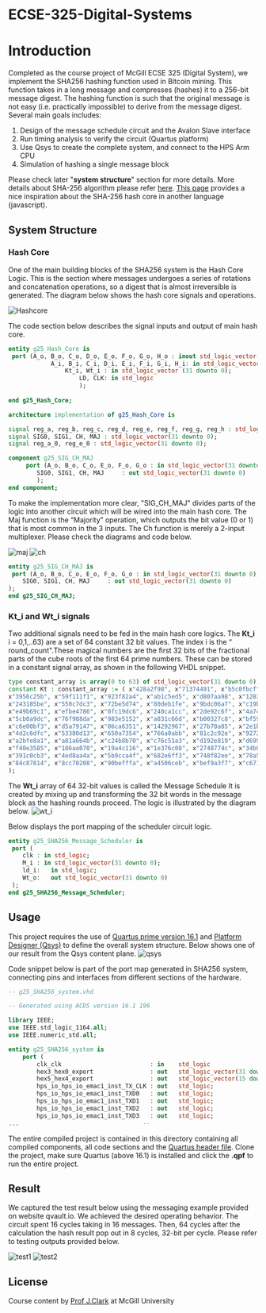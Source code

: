 # ECSE-325-Digital-Systems
# Introduction

Completed as the course project of McGill ECSE 325 (Digital System), we
implement the SHA256 hashing function used in Bitcoin mining. This function
takes in a long message and compresses (hashes) it to a 256-bit message digest.
The hashing function is such that the original message is not easy (i.e. practically
impossible) to derive from the message digest. Several main goals includes:

1. Design of the message schedule circuit and the Avalon Slave interface
2. Run timing analysis to verify the circuit (Quartus platform)
3. Use Qsys to create the complete system, and
connect to the HPS Arm CPU
4. Simulation of hashing a single message block

Please check later "**system structure**" section for more details. More details about SHA-256 algorithm please refer [here](https://nvlpubs.nist.gov/nistpubs/FIPS/NIST.FIPS.180-4.pdf). [This page](https://medium.com/biffures/part-5-hashing-with-sha-256-4c2afc191c40) provides a nice inspiration about the SHA-256 hash core in another language (javascript).


## System Structure

### Hash Core
One of the main building blocks of the SHA256 system is the Hash Core Logic. This is the section where messages undergoes a series of rotations and concatenation operations, so a digest that is almost irreversible is generated. The diagram below shows the hash core signals and operations.


![Hashcore](https://github.com/AntoineWY/ECSE-325-Digital-Systems/blob/main/diagrams/hashcore%20-%20main.PNG)

The code section below describes the signal inputs and output of main hash core.

```vhdl
entity g25_Hash_Core is
 port (A_o, B_o, C_o, D_o, E_o, F_o, G_o, H_o : inout std_logic_vector (31 downto 0); 
			A_i, B_i, C_i, D_i, E_i, F_i, G_i, H_i: in std_logic_vector (31 downto 0);
				Kt_i, Wt_i : in std_logic_vector (31 downto 0);
					LD, CLK: in std_logic
					);
					
end g25_Hash_Core;

architecture implementation of g25_Hash_Core is

signal reg_a, reg_b, reg_c, reg_d, reg_e, reg_f, reg_g, reg_h : std_logic_vector(31 downto 0);
signal SIG0, SIG1, CH, MAJ : std_logic_vector(31 downto 0);
signal reg_a_0, reg_e_0 : std_logic_vector(31 downto 0);

component g25_SIG_CH_MAJ
	 port (A_o, B_o, C_o, E_o, F_o, G_o : in std_logic_vector(31 downto 0);
		SIG0, SIG1, CH, MAJ	    : out std_logic_vector(31 downto 0)
		);
end component;
```

To make the implementation more clear, "SIG_CH_MAJ" divides parts of the logic into another circuit which will be wired into the main hash core. The Maj function is the “Majority” operation, which outputs the bit value (0 or 1) that
is most common in the 3 inputs.
The Ch function is merely a 2-input multiplexer. Please check the diagrams and code below.

![maj](https://github.com/AntoineWY/ECSE-325-Digital-Systems/blob/main/diagrams/hashcore%20-%20maj.PNG)
![ch](https://github.com/AntoineWY/ECSE-325-Digital-Systems/blob/main/diagrams/hashcore%20-%20CH.PNG)

```vhdl
entity g25_SIG_CH_MAJ is
 port (A_o, B_o, C_o, E_o, F_o, G_o : in std_logic_vector(31 downto 0);
	SIG0, SIG1, CH, MAJ	    : out std_logic_vector(31 downto 0)
);
end g25_SIG_CH_MAJ;

```

### Kt_i and Wt_i signals
Two additional signals need to be fed in the main hash core logics. The
**Kt_i** i = 0,1,..63) are a set of 64 constant 32 bit values. The index i is
 the “ round_count".These magical numbers are the first 32 bits of the fractional parts of the
cube roots of the first 64 prime numbers.
These can be stored in a constant signal array, as shown in the following
VHDL snippet.
```vhdl
type constant_array is array(0 to 63) of std_logic_vector(31 downto 0);
constant Kt : constant_array := ( x"428a2f98", x"71374491", x"b5c0fbcf", x"e9b5dba5",
x"3956c25b", x"59f111f1", x"923f82a4", x"ab1c5ed5", x"d807aa98", x"12835b01",
x"243185be", x"550c7dc3", x"72be5d74", x"80deb1fe", x"9bdc06a7", x"c19bf174",
x"e49b69c1", x"efbe4786", x"0fc19dc6", x"240ca1cc", x"2de92c6f", x"4a7484aa",
x"5cb0a9dc", x"76f988da", x"983e5152", x"a831c66d", x"b00327c8", x"bf597fc7",
x"c6e00bf3", x"d5a79147", x"06ca6351", x"14292967", x"27b70a85", x"2e1b2138",
x"4d2c6dfc", x"53380d13", x"650a7354", x"766a0abb", x"81c2c92e", x"92722c85",
x"a2bfe8a1", x"a81a664b", x"c24b8b70", x"c76c51a3", x"d192e819", x"d6990624",
x"f40e3585", x"106aa070", x"19a4c116", x"1e376c08", x"2748774c", x"34b0bcb5",
x"391c0cb3", x"4ed8aa4a", x"5b9cca4f", x"682e6ff3", x"748f82ee", x"78a5636f",
x"84c87814", x"8cc70208", x"90befffa", x"a4506ceb", x"bef9a3f7", x"c67178f2"
);

```

The
**Wt_i** array of 64 32-bit values is called the Message Schedule
It is created by mixing up and transforming the 32
bit words in the message
block as the hashing rounds proceed. The logic is illustrated by the diagram below.
![wt_i](https://github.com/AntoineWY/ECSE-325-Digital-Systems/blob/main/diagrams/wt-i.PNG)

Below displays the port mapping of the scheduler circuit logic.

```vhdl
entity g25_SHA256_Message_Scheduler is
 port (
	clk : in std_logic;
	M_i : in std_logic_vector(31 downto 0);
	ld_i:	in std_logic;
	Wt_o:	out std_logic_vector(31 downto 0)
 );
end g25_SHA256_Message_Scheduler;
```


## Usage
This project requires the use of [Quartus prime version 16.1](https://fpgasoftware.intel.com/16.1/?edition=lite) and 
[Platform Designer (Qsys)](https://www.intel.com/content/www/us/en/programmable/support/support-resources/design-software/qsys.html) to define the overall system structure. Below shows one of our result from the Qsys content plane.
![qsys](https://github.com/AntoineWY/ECSE-325-Digital-Systems/blob/main/diagrams/42_3.png)

Code snippet below is part of the port map generated in SHA256 system, connecting pins and interfaces from different sections of the hardware.


```vhdl
-- g25_SHA256_system.vhd

-- Generated using ACDS version 16.1 196

library IEEE;
use IEEE.std_logic_1164.all;
use IEEE.numeric_std.all;

entity g25_SHA256_system is
	port (
		clk_clk                         : in    std_logic                     := '0';             --       clk.clk
		hex3_hex0_export                : out   std_logic_vector(31 downto 0);                    -- hex3_hex0.export
		hex5_hex4_export                : out   std_logic_vector(15 downto 0);                    -- hex5_hex4.export
		hps_io_hps_io_emac1_inst_TX_CLK : out   std_logic;                                        --    hps_io.hps_io_emac1_inst_TX_CLK
		hps_io_hps_io_emac1_inst_TXD0   : out   std_logic;                                        --          .hps_io_emac1_inst_TXD0
		hps_io_hps_io_emac1_inst_TXD1   : out   std_logic;                                        --          .hps_io_emac1_inst_TXD1
		hps_io_hps_io_emac1_inst_TXD2   : out   std_logic;                                        --          .hps_io_emac1_inst_TXD2
		hps_io_hps_io_emac1_inst_TXD3   : out   std_logic;     
...                                   --          

```

The entire compiled project is contained in this directory containing all compiled components, all code sections and the [Quartus header file](https://github.com/AntoineWY/ECSE-325-Digital-Systems/blob/main/g25_SHA256_system.qpf). Clone the project, make sure Quartus (above 16.1) is installed and click the **.qpf** to run the entire project.

## Result
We captured the test result below using the messaging example provided on website qvault.io.
We achieved the desired operating behavior. The circuit spent 16 cycles taking in 16 messages.
Then, 64 cycles after the calculation the hash result pop out in 8 cycles, 32-bit per cycle. Please refer to testing outputs provided below.

![test1](https://github.com/AntoineWY/ECSE-325-Digital-Systems/blob/main/diagrams/test_output_data.png)
![test2](https://github.com/AntoineWY/ECSE-325-Digital-Systems/blob/main/diagrams/test_output_data_2.png)

## License
Course content by [Prof J.Clark](http://www.cim.mcgill.ca/~clark/) at McGill University  

